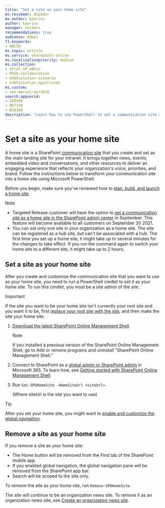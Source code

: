 ```yaml
---
title: "Set a site as your home site"
ms.reviewer: dipadur
ms.author: kaarins
author: kaarins
manager: serdars
recommendations: true
audience: Admin
f1.keywords:
- NOCSH
ms.topic: article
ms.service: sharepoint-online
ms.localizationpriority: medium
ms.collection:  
- Strat_SP_admin
- M365-collaboration
- m365solution-scenario
- m365solution-spintranet
ms.custom:
- seo-marvel-apr2020
search.appverid:
- SPO160
- MET150
- BSA160
description: "Learn how to use PowerShell to set a communication site as the home site for your organization."
---
```


# Set a site as your home site
  
A home site is a SharePoint [communication site](https://support.office.com/article/94A33429-E580-45C3-A090-5512A8070732) that you create and set as the main landing site for your intranet. It brings together news, events, embedded video and conversations, and other resources to deliver an engaging experience that reflects your organization's voice, priorities, and brand. Follow the instructions below to transform your communication site into a home site using Microsoft PowerShell.

Before you begin, make sure you've reviewed how to [plan, build, and launch a home site](./home-site-plan.md). 

> [!NOTE]
>- Targeted Release customer will have the option to [set a communication site as a home site in the SharePoint admin center](/SharePoint/home-site-admin-center) in September. This feature will become available to all customers on September 20 2021.
>- You can set only one site in your organization as a home site. The site can be registered as a hub site, but can't be associated with a hub. The first time you set up a home site, it might take up to several minutes for the changes to take effect. If you run the command again to switch your home site to a different site, it might take up to 2 hours.

## Set a site as your home site

After you create and customize the communication site that you want to use as your home site, you need to run a PowerShell cmdlet to set it as your home site. To run this cmdlet, you must be a site admin of the site.

> [!IMPORTANT]
> If the site you want to be your home site isn't currently your root site and you want it to be, first [replace your root site with the site](modern-root-site.md), and then make the site your home site. 

1. [Download the latest SharePoint Online Management Shell](https://go.microsoft.com/fwlink/p/?LinkId=255251).

    > [!NOTE]
    > If you installed a previous version of the SharePoint Online Management Shell, go to Add or remove programs and uninstall "SharePoint Online Management Shell." 

2. Connect to SharePoint as a [global admin or SharePoint admin](./sharepoint-admin-role.md) in Microsoft 365. To learn how, see [Getting started with SharePoint Online Management Shell](/powershell/sharepoint/sharepoint-online/connect-sharepoint-online).
    
3. Run `Set-SPOHomeSite -HomeSiteUrl <siteUrl>`.

    (Where siteUrl is the site you want to use)
    
> [!TIP]
> After you set your home site, you might want to [enable and customize the global navigation](sharepoint-app-bar.md#customize-global-navigation-in-the-app-bar). 

## Remove a site as your home site

If you remove a site as your home site:

- The Home button will be removed from the Find tab of the SharePoint mobile app.
- If you enabled global navigation, the global navigation pane will be removed from the SharePoint app bar.
- Search will be scoped to the site only.

To remove the site as your home site, run `Remove-SPOHomeSite`.

The site will continue to be an organization news site. To remove it as an organization news site, see [Create an organization news site](organization-news-site.md).
